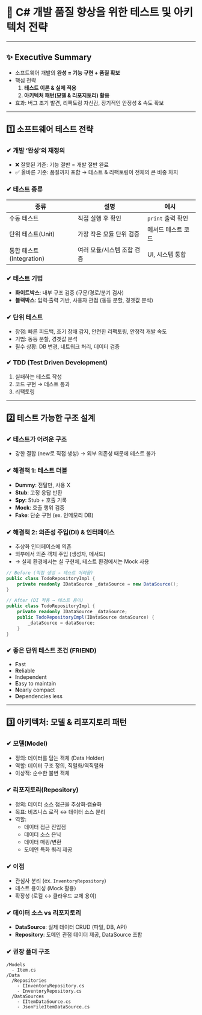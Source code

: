﻿# 📌 C# 개발 품질 향상을 위한 테스트 및 아키텍처 전략

---

## ✨ Executive Summary

- 소프트웨어 개발의 **완성 = 기능 구현 + 품질 확보**
- 핵심 전략
    1. **테스트 이론 & 실제 적용**
    2. **아키텍처 패턴(모델 & 리포지토리) 활용**
- 효과: 버그 조기 발견, 리팩토링 자신감, 장기적인 안정성 & 속도 확보

---

## 1️⃣ 소프트웨어 테스트 전략

### ✔ 개발 ‘완성’의 재정의

- ❌ 잘못된 기준: 기능 절반 = 개발 절반 완료
- ✅ 올바른 기준: 품질까지 포함 → 테스트 & 리팩토링이 전체의 큰 비중 차지

### ✔ 테스트 종류

| 종류 | 설명 | 예시 |
| --- | --- | --- |
| 수동 테스트 | 직접 실행 후 확인 | `print` 출력 확인 |
| 단위 테스트(Unit) | 가장 작은 모듈 단위 검증 | 메서드 테스트 코드 |
| 통합 테스트(Integration) | 여러 모듈/시스템 조합 검증 | UI, 시스템 통합 |

### ✔ 테스트 기법

- **화이트박스**: 내부 구조 검증 (구문/경로/분기 검사)
- **블랙박스**: 입력·출력 기반, 사용자 관점 (동등 분할, 경곗값 분석)

### ✔ 단위 테스트

- 장점: 빠른 피드백, 조기 장애 감지, 안전한 리팩토링, 안정적 개발 속도
- 기법: 동등 분할, 경곗값 분석
- 필수 상황: DB 변경, 네트워크 처리, 데이터 검증

### ✔ TDD (Test Driven Development)

1. 실패하는 테스트 작성
2. 코드 구현 → 테스트 통과
3. 리팩토링

---

## 2️⃣ 테스트 가능한 구조 설계

### ✔ 테스트가 어려운 구조

- 강한 결합 (new로 직접 생성) → 외부 의존성 때문에 테스트 불가

### ✔ 해결책 1: 테스트 더블

- **Dummy**: 전달만, 사용 X
- **Stub**: 고정 응답 반환
- **Spy**: Stub + 호출 기록
- **Mock**: 호출 행위 검증
- **Fake**: 단순 구현 (ex. 인메모리 DB)

### ✔ 해결책 2: 의존성 주입(DI) & 인터페이스

- 추상화 인터페이스에 의존
- 외부에서 의존 객체 주입 (생성자, 메서드)
- → 실제 환경에서는 실 구현체, 테스트 환경에서는 Mock 사용

```csharp
// Before (직접 생성 → 테스트 어려움)
public class TodoRepositoryImpl {
    private readonly IDataSource _dataSource = new DataSource();
}

// After (DI 적용 → 테스트 용이)
public class TodoRepositoryImpl {
    private readonly IDataSource _dataSource;
    public TodoRepositoryImpl(IDataSource dataSource) {
        _dataSource = dataSource;
    }
}

```

### ✔ 좋은 단위 테스트 조건 (FRIEND)

- **F**ast
- **R**eliable
- **I**ndependent
- **E**asy to maintain
- **N**early compact
- **D**ependencies less

---

## 3️⃣ 아키텍처: 모델 & 리포지토리 패턴

### ✔ 모델(Model)

- 정의: 데이터를 담는 객체 (Data Holder)
- 역할: 데이터 구조 정의, 직렬화/역직렬화
- 이상적: 순수한 불변 객체

### ✔ 리포지토리(Repository)

- 정의: 데이터 소스 접근을 추상화·캡슐화
- 목표: 비즈니스 로직 ↔ 데이터 소스 분리
- 역할:
    - 데이터 접근 진입점
    - 데이터 소스 은닉
    - 데이터 매핑/변환
    - 도메인 특화 쿼리 제공

### ✔ 이점

- 관심사 분리 (ex. `InventoryRepository`)
- 테스트 용이성 (Mock 활용)
- 확장성 (로컬 ↔ 클라우드 교체 용이)

### ✔ 데이터 소스 vs 리포지토리

- **DataSource**: 실제 데이터 CRUD (파일, DB, API)
- **Repository**: 도메인 관점 데이터 제공, DataSource 조합

### ✔ 권장 폴더 구조

```
/Models
  - Item.cs
/Data
  /Repositories
    - IInventoryRepository.cs
    - InventoryRepository.cs
  /DataSources
    - IItemDataSource.cs
    - JsonFileItemDataSource.cs

```